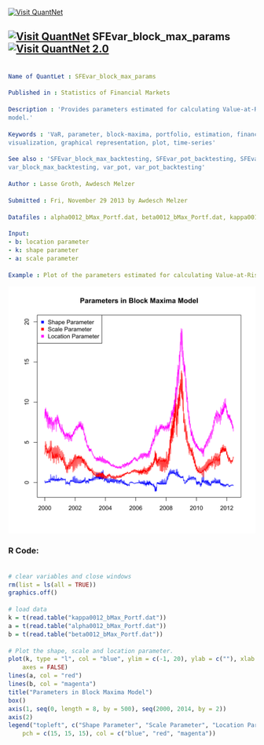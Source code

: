
[<img src="https://github.com/QuantLet/Styleguide-and-FAQ/blob/master/pictures/banner.png" width="880" alt="Visit QuantNet">](http://quantlet.de/index.php?p=info)

## [<img src="https://github.com/QuantLet/Styleguide-and-Validation-procedure/blob/master/pictures/qloqo.png" alt="Visit QuantNet">](http://quantlet.de/) **SFEvar_block_max_params** [<img src="https://github.com/QuantLet/Styleguide-and-Validation-procedure/blob/master/pictures/QN2.png" width="60" alt="Visit QuantNet 2.0">](http://quantlet.de/d3/ia)

```yaml

Name of QuantLet : SFEvar_block_max_params

Published in : Statistics of Financial Markets

Description : 'Provides parameters estimated for calculating Value-at-Risk (VaR) with Block Maxima
model.'

Keywords : 'VaR, parameter, block-maxima, portfolio, estimation, financial, forecast, risk, data
visualization, graphical representation, plot, time-series'

See also : 'SFEvar_block_max_backtesting, SFEvar_pot_backtesting, SFEvar_pot_params, block_max,
var_block_max_backtesting, var_pot, var_pot_backtesting'

Author : Lasse Groth, Awdesch Melzer

Submitted : Fri, November 29 2013 by Awdesch Melzer

Datafiles : alpha0012_bMax_Portf.dat, beta0012_bMax_Portf.dat, kappa0012_bMax_Portf.dat

Input: 
- b: location parameter
- k: shape parameter
- a: scale parameter

Example : Plot of the parameters estimated for calculating Value-at-Risk with Block Maxima model.

```

![Picture1](SFEvar_block_max_params-1.png)


### R Code:
```r

# clear variables and close windows
rm(list = ls(all = TRUE))
graphics.off()

# load data
k = t(read.table("kappa0012_bMax_Portf.dat"))
a = t(read.table("alpha0012_bMax_Portf.dat"))
b = t(read.table("beta0012_bMax_Portf.dat"))

# Plot the shape, scale and location parameter.
plot(k, type = "l", col = "blue", ylim = c(-1, 20), ylab = c(""), xlab = c(""), 
    axes = FALSE)
lines(a, col = "red")
lines(b, col = "magenta")
title("Parameters in Block Maxima Model")
box()
axis(1, seq(0, length = 8, by = 500), seq(2000, 2014, by = 2))
axis(2)
legend("topleft", c("Shape Parameter", "Scale Parameter", "Location Parameter"), 
    pch = c(15, 15, 15), col = c("blue", "red", "magenta"))
```
